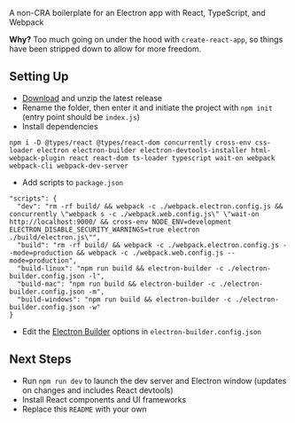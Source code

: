 A non-CRA boilerplate for an Electron app with React, TypeScript, and Webpack

**Why?** Too much going on under the hood with `create-react-app`, so things have been stripped down to allow for more freedom.

## Setting Up
* [Download](https://github.com/slashinfty/nocra-electron-ts/archive/refs/heads/main.zip) and unzip the latest release
* Rename the folder, then enter it and initiate the project with `npm init` (entry point should be `index.js`)
* Install dependencies

```
npm i -D @types/react @types/react-dom concurrently cross-env css-loader electron electron-builder electron-devtools-installer html-webpack-plugin react react-dom ts-loader typescript wait-on webpack webpack-cli webpack-dev-server
```

* Add scripts to `package.json`

```
"scripts": {
  "dev": "rm -rf build/ && webpack -c ./webpack.electron.config.js && concurrently \"webpack s -c ./webpack.web.config.js\" \"wait-on http://localhost:9000/ && cross-env NODE_ENV=development ELECTRON_DISABLE_SECURITY_WARNINGS=true electron ./build/electron.js\"",
  "build": "rm -rf build/ && webpack -c ./webpack.electron.config.js --mode=production && webpack -c ./webpack.web.config.js --mode=production",
  "build-linux": "npm run build && electron-builder -c ./electron-builder.config.json -l",
  "build-mac": "npm run build && electron-builder -c ./electron-builder.config.json -m",
  "build-windows": "npm run build && electron-builder -c ./electron-builder.config.json -w"
}
```

* Edit the [Electron Builder](https://www.electron.build/configuration/configuration#configuration) options in `electron-builder.config.json`

## Next Steps
* Run `npm run dev` to launch the dev server and Electron window (updates on changes and includes React devtools)
* Install React components and UI frameworks
* Replace this `README` with your own